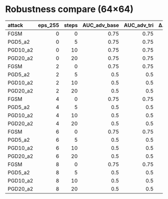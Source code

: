 # Robustness compare (64×64)

| attack   |   eps_255 |   steps |   AUC_adv_base |   AUC_adv_tri |   ΔAUC_adv |   Δdrop |
|:---------|----------:|--------:|---------------:|--------------:|-----------:|--------:|
| FGSM     |         0 |       0 |           0.75 |          0.75 |          0 |       0 |
| PGD5_a2  |         0 |       5 |           0.75 |          0.75 |          0 |       0 |
| PGD10_a2 |         0 |      10 |           0.75 |          0.75 |          0 |       0 |
| PGD20_a2 |         0 |      20 |           0.75 |          0.75 |          0 |       0 |
| FGSM     |         2 |       0 |           0.75 |          0.75 |          0 |       0 |
| PGD5_a2  |         2 |       5 |           0.5  |          0.5  |          0 |       0 |
| PGD10_a2 |         2 |      10 |           0.5  |          0.5  |          0 |       0 |
| PGD20_a2 |         2 |      20 |           0.5  |          0.5  |          0 |       0 |
| FGSM     |         4 |       0 |           0.75 |          0.75 |          0 |       0 |
| PGD5_a2  |         4 |       5 |           0.5  |          0.5  |          0 |       0 |
| PGD10_a2 |         4 |      10 |           0.5  |          0.5  |          0 |       0 |
| PGD20_a2 |         4 |      20 |           0.5  |          0.5  |          0 |       0 |
| FGSM     |         6 |       0 |           0.75 |          0.75 |          0 |       0 |
| PGD5_a2  |         6 |       5 |           0.5  |          0.5  |          0 |       0 |
| PGD10_a2 |         6 |      10 |           0.5  |          0.5  |          0 |       0 |
| PGD20_a2 |         6 |      20 |           0.5  |          0.5  |          0 |       0 |
| FGSM     |         8 |       0 |           0.75 |          0.75 |          0 |       0 |
| PGD5_a2  |         8 |       5 |           0.5  |          0.5  |          0 |       0 |
| PGD10_a2 |         8 |      10 |           0.5  |          0.5  |          0 |       0 |
| PGD20_a2 |         8 |      20 |           0.5  |          0.5  |          0 |       0 |